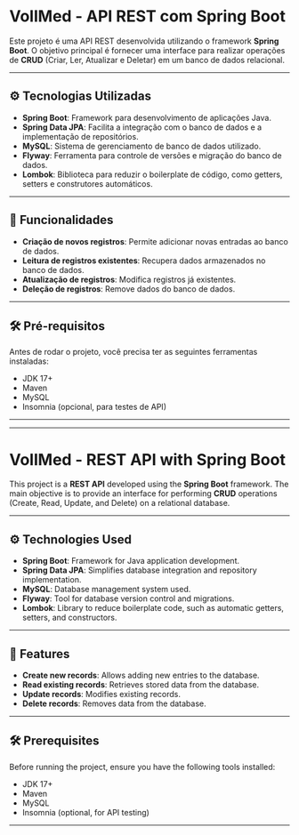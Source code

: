 # VollMed - API REST com Spring Boot

Este projeto é uma API REST desenvolvida utilizando o framework **Spring Boot**. O objetivo principal é fornecer uma interface para realizar operações de **CRUD** (Criar, Ler, Atualizar e Deletar) em um banco de dados relacional.

---

## ⚙️ Tecnologias Utilizadas

- **Spring Boot**: Framework para desenvolvimento de aplicações Java.
- **Spring Data JPA**: Facilita a integração com o banco de dados e a implementação de repositórios.
- **MySQL**: Sistema de gerenciamento de banco de dados utilizado.
- **Flyway**: Ferramenta para controle de versões e migração do banco de dados.
- **Lombok**: Biblioteca para reduzir o boilerplate de código, como getters, setters e construtores automáticos.

---

## 🚀 Funcionalidades

- **Criação de novos registros**: Permite adicionar novas entradas ao banco de dados.
- **Leitura de registros existentes**: Recupera dados armazenados no banco de dados.
- **Atualização de registros**: Modifica registros já existentes.
- **Deleção de registros**: Remove dados do banco de dados.

---

## 🛠️ Pré-requisitos

Antes de rodar o projeto, você precisa ter as seguintes ferramentas instaladas:

- JDK 17+
- Maven
- MySQL
- Insomnia (opcional, para testes de API)

---
*************************************************************************************************************************************************************************************************************************************************

# VollMed - REST API with Spring Boot

This project is a **REST API** developed using the **Spring Boot** framework. The main objective is to provide an interface for performing **CRUD** operations (Create, Read, Update, and Delete) on a relational database.

---

## ⚙️ Technologies Used

- **Spring Boot**: Framework for Java application development.
- **Spring Data JPA**: Simplifies database integration and repository implementation.
- **MySQL**: Database management system used.
- **Flyway**: Tool for database version control and migrations.
- **Lombok**: Library to reduce boilerplate code, such as automatic getters, setters, and constructors.

---

## 🚀 Features

- **Create new records**: Allows adding new entries to the database.
- **Read existing records**: Retrieves stored data from the database.
- **Update records**: Modifies existing records.
- **Delete records**: Removes data from the database.

---

## 🛠️ Prerequisites

Before running the project, ensure you have the following tools installed:

- JDK 17+
- Maven
- MySQL
- Insomnia (optional, for API testing)

---

